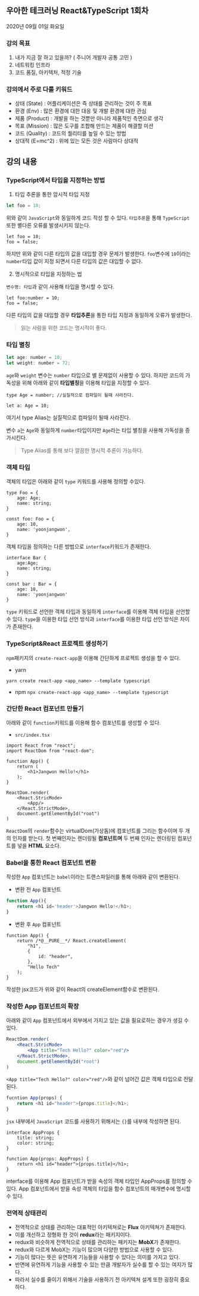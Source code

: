## 우아한 테크러닝 React&TypeScript 1회차

2020년 09월 01일 화요일 

### 강의 목표

1. 내가 지금 잘 하고 있을까? ( 주니어 개발자 공통 고민 )
2. 네트워킹 인프라 
3. 코드 품질, 아키텍처, 적정 기술

### 강의에서 주로 다룰 키워드

-   상태 (State) : 어플리케이션은 즉 상태를 관리하는 것이 주 목표
-   환경 (Env) : 많은 환경에 대한 대응 및 개발 환경에 대한 관심
-   제품 (Product) : 개발을 하는 것뿐만 아니라 제품적인 측면으로 생각
-   목표 (Mission) : 많은 도구를 조합해 만드는 제품이 해결할 미션
-   코드 (Quality) : 코드의 퀄리티를 높일 수 있는 방법
-   상대적 (E=mc^2) : 위에 있는 모든 것은 사람마다 상대적

## 강의 내용

### TypeScript에서 타입을 지정하는 방법

1. 타입 추론을 통한 암시적 타입 지정

```js
let foo = 10;
```
위와 같이 `JavaScript`와 동일하게 코드 작성 할 수 있다.
`타입추론`을 통해 `TypeScript` 또한 별다른 오류를 발생시키지 않는다.

```tsx
let foo = 10;
foo = false;
```

하지만 위와 같이 다른 타입의 값을 대입할 경우 문제가 발생한다.
`foo`변수에 `10`이라는 `number`타입 값이 지정 되면서 다른 타입의 값은 대입할 수 없다.

2. 명시적으로 타입을 지정하는 법

`변수명: 타입`과 같이 사용해 타입을 명시할 수 있다. 

```tsx
let foo:number = 10;
foo = false;
```

다른 타입의 값을 대입할 경우 **타입추론**을 통한 타입 지정과 동일하게 오류가 발생한다.

>읽는 사람을 위한 코드는 명시적이 좋다. 

### 타입 별칭

```js
let age: number = 10;
let weight: number = 72;
```

`age`와 `weight` 변수는 `number` 타입으로 별 문제없이 사용할 수 있다.
하지만 코드의 가독성을 위해 아래와 같이 **타입별칭**을 이용해 타입을 지정할 수 있다.

```tsx
type Age = number; //실질적으로 컴파일이 될때 사라진다.

let a: Age = 10;
```
여기서 type Alias는 실질적으로 컴파일이 될때 사라진다.

변수 `a`는 `Age`와 동일하게 `number`타입이지만 `Age`라는 타입 별칭을 사용해 가독성을 증가시킨다.

> Type Alias를 통해 보다 깔끔한 명시적 추론이 가능하다.

### 객체 타입

객체의 타입은 아래와 같이 `type` 키워드를 사용해 정의할 수있다.

```tsx
type Foo = {
    age: Age;
    name: string;
}

const foo: Foo = {
    age: 10,
    name: 'yoonjangwon',
}
```
객체 타입을 정의하는 다른 방법으로 `interface`키워드가 존재한다.
```tsx
interface Bar {
    age:Age;
    name: string;
}

const bar : Bar = {
    age: 10,
    name: 'yoonjangwon'
}
```
`type` 키워드로 선언한 객체 타입과 동일하게 `interface`를 이용해 객체 타입을 선언할 수 있다.
`type`을 이용한 타입 선언 방식과 `interface`를 이용한 타입 선언 방식은 차이가 존재한다.

### TypeScript&React 프로젝트 생성하기

`npm`패키지의 `create-react-app`을 이용해 간단하게 프로젝트 생성을 할 수 있다.

* yarn

```yarn create react-app <app_name> --template typescript```

* npm
```npx create-react-app <app_name> --template typescript```

### 간단한 React 컴포넌트 만들기

아래와 같이 `function`키워드를 이용해 함수 컴포넌트를 생성할 수 있다.

- `src/index.tsx`

```tsx
import React from "react";
import ReactDom from "react-dom";

function App() {
    return (
        <h1>Jangwon Hello!</h1>
    );
}

ReactDom.render(
    <React.StricMode>
        <App/>
    </React.StrictMode>,
    document.getElementById("root")
)
```

```ReactDom```의 ```render```함수는 virtualDom(가상돔)에 컴포넌트를 그리는 함수이며 두 개의 인자를 받는다.
첫 번째인자는 렌더링될 **컴포넌트며** 두 번째 인자는 렌더링된 컴포넌트를 넣을 **HTML** 요소다.

### Babel을 통한 React 컴포넌트 변환

작성한 `App` 컴포넌트는 `babel`이라는 트랜스파일러를 통해 아래와 같이 변환된다.

 * 변환 전 `App` 컴포넌트
 ```js
 function App(){
     return <h1 id='header'>Jangwon Hello!</h1>;
 }
 ```

 * 변환 후 `App` 컴포넌트
```tsx
function App() {
    return /*@__PURE__*/ React.createElement(
        "h1",
        {
            id: "header",
        },
        "Hello Tech"
    );
}
```
작성한 jsx코드가 위와 같이 React의 createElement함수로 변환된다.

### 작성한 App 컴포넌트의 확장

아래와 같이 `App` 컴포넌트에서 외부에서 가지고 있는 값을 필요로하는 경우가 생길 수 있다.
```jsx
ReactDom.render(
    <React.StricMode>
        <App title="Tech Hello?" color="red"/>
    </React.StrictMode>,
    document.getElementById("root")
)
```
```<App title="Tech Hello?" color="red"/>```와 같이 넘어간 값은 객체 타입으로 전달된다.

```js
fucntion App(props) {
    return <h1 id="header">{props.title}</h1>;
}
```

`jsx` 내부에서 `JavaScript` 코드를 사용하기 위해서는 `{}`를 내부에 작성하면 된다.
```tsx
interface AppProps {
    title: string;
    color: string;
}

function App(props: AppProps) {
    return <h1 id="header">{props.title}</h1>;
}
```

interface를 이용해 App 컴포넌트가 받을 속성의 객체 타입인 AppProps를 정의할 수 있다.
App 컴포넌트에서 받을 속성 객체의 타입을 함수 컴포넌트의 매개변수에 명시할 수 있다.

### 전역적 상태관리 

- 전역적으로 상태를 관리하는 대표적인 아키텍쳐로는 **Flux** 아키텍쳐가 존재한다.
- 이를 개선하고 정형화 한 것이 **redux**라는 패키지이다.
- redux와 비슷하게 전역적으로 상태를 관리하는 패키지는 **MobX**가 존재한다.
- redux와 다르게 MobX는 기능이 많으며 다양한 방법으로 사용할 수 있다.
- 기능이 많다는 뜻은 유연하게 기능들을 사용할 수 있다는 의미를 가지고 있다.
- 반면에 유연하게 기능을 사용할 수 있는 만큼 개발자가 실수를 할 수 있는 여지가 많다.
- 따라서 실수를 줄이기 위해서 기술을 사용하기 전 아키텍쳐 설계 또한 굉장히 중요하다.
